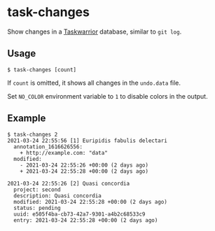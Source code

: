 # task-changes

Show changes in a [Taskwarrior](https://taskwarrior.org/) database, similar to `git log`.

## Usage

    $ task-changes [count]

If `count` is omitted, it shows all changes in the `undo.data` file.

Set `NO_COLOR` environment variable to `1` to disable colors in the output.

## Example

```console
$ task-changes 2
2021-03-24 22:55:56 [1] Euripidis fabulis delectari
  annotation_1616626556:
    + http://example.com: "data"
  modified:
    - 2021-03-24 22:55:26 +00:00 (2 days ago)
    + 2021-03-24 22:55:28 +00:00 (2 days ago)

2021-03-24 22:55:26 [2] Quasi concordia
  project: second
  description: Quasi concordia
  modified: 2021-03-24 22:55:28 +00:00 (2 days ago)
  status: pending
  uuid: e505f4ba-cb73-42a7-9301-a4b2c68533c9
  entry: 2021-03-24 22:55:28 +00:00 (2 days ago)
```
